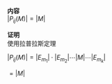 **内容**    
 $|P_{ij}(M)|=|M|$     
    
**证明**    
使用拉普拉斯定理    
    
 $|P_{ij}(M)|=|E_{m_1}|\cdot |E_{m_2}|\cdots |M|    
\cdots |E_{m_k}|$     
    
 $=|M|$     
